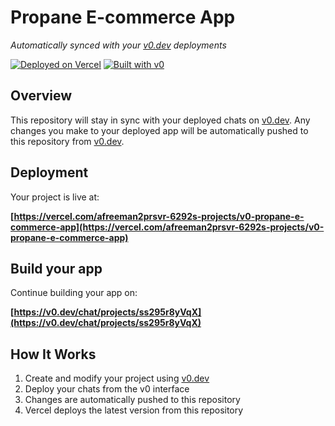# Propane E-commerce App

*Automatically synced with your [v0.dev](https://v0.dev) deployments*

[![Deployed on Vercel](https://img.shields.io/badge/Deployed%20on-Vercel-black?style=for-the-badge&logo=vercel)](https://vercel.com/afreeman2prsvr-6292s-projects/v0-propane-e-commerce-app)
[![Built with v0](https://img.shields.io/badge/Built%20with-v0.dev-black?style=for-the-badge)](https://v0.dev/chat/projects/ss295r8yVqX)

## Overview

This repository will stay in sync with your deployed chats on [v0.dev](https://v0.dev).
Any changes you make to your deployed app will be automatically pushed to this repository from [v0.dev](https://v0.dev).

## Deployment

Your project is live at:

**[https://vercel.com/afreeman2prsvr-6292s-projects/v0-propane-e-commerce-app](https://vercel.com/afreeman2prsvr-6292s-projects/v0-propane-e-commerce-app)**

## Build your app

Continue building your app on:

**[https://v0.dev/chat/projects/ss295r8yVqX](https://v0.dev/chat/projects/ss295r8yVqX)**

## How It Works

1. Create and modify your project using [v0.dev](https://v0.dev)
2. Deploy your chats from the v0 interface
3. Changes are automatically pushed to this repository
4. Vercel deploys the latest version from this repository